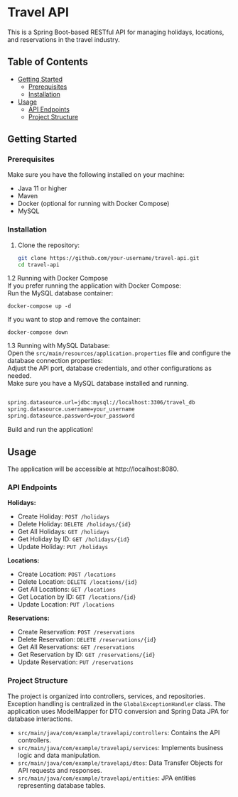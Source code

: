 # Travel API

This is a Spring Boot-based RESTful API for managing holidays, locations, and reservations in the travel industry.

## Table of Contents

- [Getting Started](#getting-started)
  - [Prerequisites](#prerequisites)
  - [Installation](#installation)
- [Usage](#usage)
  - [API Endpoints](#api-endpoints)
  - [Project Structure](#project-structure)


## Getting Started

### Prerequisites

Make sure you have the following installed on your machine:

- Java 11 or higher
- Maven
- Docker (optional for running with Docker Compose)
- MySQL

### Installation

1. Clone the repository:

   ```bash
   git clone https://github.com/your-username/travel-api.git
   cd travel-api

1.2  Running with Docker Compose<br>
If you prefer running the application with Docker Compose:<br>
Run the MySQL database container:

   
    docker-compose up -d

If you want to stop and remove the container:

   ```
   docker-compose down
```

1.3 Running with MySQL Database:<br>
Open the `src/main/resources/application.properties` file and configure the database connection properties:<br>
Adjust the API port, database credentials, and other configurations as needed.<br>
Make sure you have a MySQL database installed and running.

   ```bash

   spring.datasource.url=jdbc:mysql://localhost:3306/travel_db
   spring.datasource.username=your_username
   spring.datasource.password=your_password
```

Build and run the application!

## Usage

The application will be accessible at http://localhost:8080.

### API Endpoints

**Holidays:**

- Create Holiday: `POST /holidays`
- Delete Holiday: `DELETE /holidays/{id}`
- Get All Holidays: `GET /holidays`
- Get Holiday by ID: `GET /holidays/{id}`
- Update Holiday: `PUT /holidays`

**Locations:**

- Create Location: `POST /locations`
- Delete Location: `DELETE /locations/{id}`
- Get All Locations: `GET /locations`
- Get Location by ID: `GET /locations/{id}`
- Update Location: `PUT /locations`

**Reservations:**

- Create Reservation: `POST /reservations`
- Delete Reservation: `DELETE /reservations/{id}`
- Get All Reservations: `GET /reservations`
- Get Reservation by ID: `GET /reservations/{id}`
- Update Reservation: `PUT /reservations`

### Project Structure

The project is organized into controllers, services, and repositories. Exception handling is centralized in the `GlobalExceptionHandler` class. The application uses ModelMapper for DTO conversion and Spring Data JPA for database interactions.

- `src/main/java/com/example/travelapi/controllers`: Contains the API controllers.
- `src/main/java/com/example/travelapi/services`: Implements business logic and data manipulation.
- `src/main/java/com/example/travelapi/dtos`: Data Transfer Objects for API requests and responses.
- `src/main/java/com/example/travelapi/entities`: JPA entities representing database tables.
